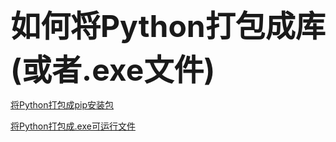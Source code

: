 <font size=10>**如何将Python打包成库(或者.exe文件)**</font>



[将Python打包成pip安装包](./101_pip安装包_打包.md)

[将Python打包成.exe可运行文件](./102_exe打包.md)

